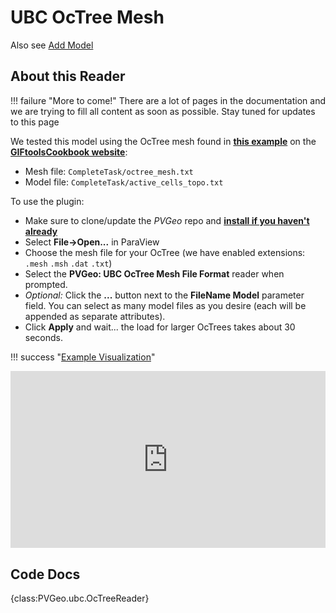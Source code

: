 # UBC OcTree Mesh

Also see [Add Model](add-model.md)

## About this Reader
!!! failure "More to come!"
    There are a lot of pages in the documentation and we are trying to fill all content as soon as possible. Stay tuned for updates to this page

<!--- TODO --->

We tested this model using the OcTree mesh found in [**this example**](http://giftoolscookbook.readthedocs.io/en/latest/content/AtoZ/DCIP/index.html) on the [**GIFtoolsCookbook website**](http://giftoolscookbook.readthedocs.io/en/latest/index.html):

- Mesh file: `CompleteTask/octree_mesh.txt`
- Model file: `CompleteTask/active_cells_topo.txt`

To use the plugin:

- Make sure to clone/update the *PVGeo* repo and [**install if you haven't already**](../../overview/getting-started.md)
- Select **File->Open...** in ParaView
- Choose the mesh file for your OcTree (we have enabled extensions: `.mesh` `.msh` `.dat` `.txt`)
- Select the **PVGeo: UBC OcTree Mesh File Format** reader when prompted.
- *Optional:* Click the **...** button next to the **FileName Model** parameter field. You can select as many model files as you desire (each will be appended as separate attributes).
- Click **Apply** and wait... the load for larger OcTrees takes about 30 seconds.

!!! success "[Example Visualization](http://viewer.pvgeo.org/?fileURL=https://dl.dropbox.com/s/qybpnsn11lghnq9/OcTree.vtkjs?dl=0)"
    <div style="position: relative; padding-bottom: 56.25%; height: 0; overflow: hidden; max-width: 100%; height: auto;">
            <iframe src="http://viewer.pvgeo.org/?fileURL=https://dl.dropbox.com/s/qybpnsn11lghnq9/OcTree.vtkjs?dl=0" frameborder="0" allowfullscreen style="position: absolute; top: 0; left: 0; width: 100%; height: 100%;"></iframe>
    </div>



## Code Docs

{class:PVGeo.ubc.OcTreeReader}

